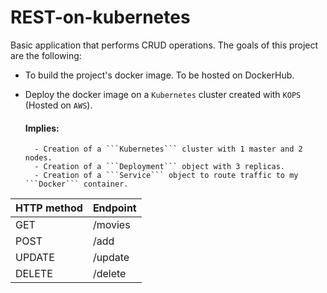 # REST-on-kubernetes
Basic application that performs CRUD operations. The goals of this project are the following:
- To build the project's docker image. To be hosted on DockerHub.
- Deploy the docker image on a ```Kubernetes``` cluster created with ```KOPS``` (Hosted on ```AWS```).

    #### Implies:
        - Creation of a ```Kubernetes``` cluster with 1 master and 2 nodes.
        - Creation of a ```Deployment``` object with 3 replicas.
        - Creation of a ```Service``` object to route traffic to my ```Docker``` container.


HTTP method | Endpoint
------------ | -------------
GET | /movies
POST | /add
UPDATE | /update
DELETE | /delete
